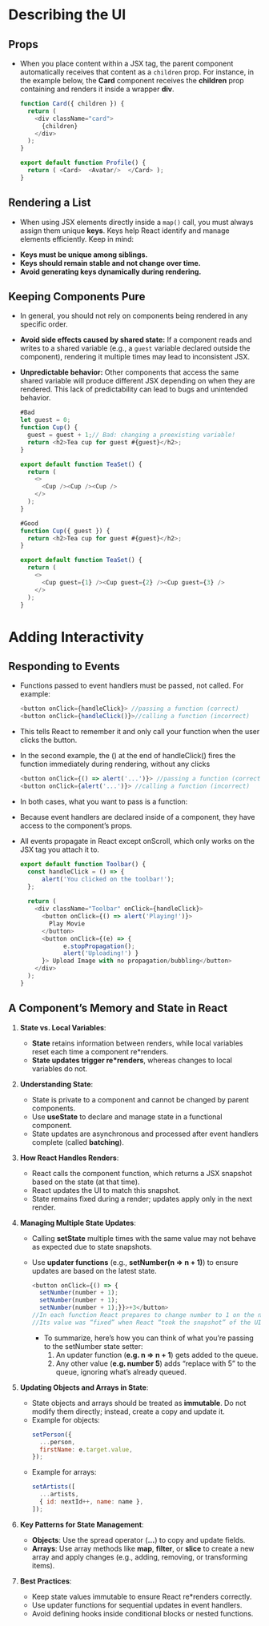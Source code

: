 # Describing the UI

## Props
* When you place content within a JSX tag, the parent component automatically receives that content as a `children` prop. For instance, in the example below, the **Card** component receives the **children** prop containing ****<Avatar />**** and renders it inside a wrapper **div**.

    ```javascript
    function Card({ children }) {
      return (
        <div className="card">
          {children}
        </div>
      );
    }
    
    export default function Profile() {
      return ( <Card>  <Avatar/>  </Card> );
    }
    ```

## Rendering a List
* When using JSX elements directly inside a `map()` call, you must always assign them unique **keys**. Keys help React identify and manage elements efficiently. Keep in mind: 
- **Keys must be unique among siblings.**  
- **Keys should remain stable and not change over time.**  
- **Avoid generating keys dynamically during rendering.**

## Keeping Components Pure
* In general, you should not rely on components being rendered in any specific order.  

- **Avoid side effects caused by shared state:** If a component reads and writes to a shared variable (e.g., a `guest` variable declared outside the component), rendering it multiple times may lead to inconsistent JSX.  
- **Unpredictable behavior:** Other components that access the same shared variable will produce different JSX depending on when they are rendered. This lack of predictability can lead to bugs and unintended behavior.

    ```javascript
    #Bad
    let guest = 0;    
    function Cup() {
      guest = guest + 1;// Bad: changing a preexisting variable!
      return <h2>Tea cup for guest #{guest}</h2>;
    }
    
    export default function TeaSet() {
      return (
        <>
          <Cup /><Cup /><Cup />
        </>
      );
    }
    
    #Good
    function Cup({ guest }) {
      return <h2>Tea cup for guest #{guest}</h2>;
    }
    
    export default function TeaSet() {
      return (
        <>
          <Cup guest={1} /><Cup guest={2} /><Cup guest={3} />
        </>
      );
    }
    ```

# Adding Interactivity

## Responding to Events

* Functions passed to event handlers must be passed, not called. For example:
    ```javascript
    <button onClick={handleClick}> //passing a function (correct)
    <button onClick={handleClick()}>//calling a function (incorrect)
    ``` 
* This tells React to remember it and only call your function when the user clicks the button.
* In the second example, the () at the end of handleClick() fires the function immediately during rendering, without any clicks
    ```javascript
    <button onClick={() => alert('...')}> //passing a function (correct)
    <button onClick={alert('...')}> //calling a function (incorrect)
    ```
* In both cases, what you want to pass is a function:

* Because event handlers are declared inside of a component, they have access to the component’s props.

* All events propagate in React except onScroll, which only works on the JSX tag you attach it to.
    ```javascript
    export default function Toolbar() {
      const handleClick = () => {
          alert('You clicked on the toolbar!');
      };
      
      return (
        <div className="Toolbar" onClick={handleClick}>
          <button onClick={() => alert('Playing!')}>
            Play Movie
          </button>
          <button onClick={(e) => {
                e.stopPropagation();
                alert('Uploading!') }
          }> Upload Image with no propagation/bubbling</button>    
        </div>
      );
    }
    ```

## A Component’s Memory and State in React

1. **State vs. Local Variables**:

   * **State** retains information between renders, while local variables reset each time a component re*renders.
   * **State updates trigger re*renders**, whereas changes to local variables do not.

2. **Understanding State**:

   * State is private to a component and cannot be changed by parent components.
   * Use **useState** to declare and manage state in a functional component.
   * State updates are asynchronous and processed after event handlers complete (called **batching**).

3. **How React Handles Renders**:

   * React calls the component function, which returns a JSX snapshot based on the state (at that time).
   * React updates the UI to match this snapshot.
   * State remains fixed during a render; updates apply only in the next render.

4. **Managing Multiple State Updates**:

   * Calling **setState** multiple times with the same value may not behave as expected due to state snapshots.
   * Use **updater functions** (e.g., **setNumber(n => n + 1)**) to ensure updates are based on the latest state.

        ```javascript
        <button onClick={() => {
          setNumber(number + 1);
          setNumber(number + 1);
          setNumber(number + 1);}}>+3</button>
        //In each function React prepares to change number to 1 on the next render since initial value is 0
        //Its value was “fixed” when React “took the snapshot” of the UI by calling your component.
        ```
     * To summarize, here’s how you can think of what you’re passing to the setNumber state setter:
        1. An updater function (**e.g. n => n + 1**) gets added to the queue.
        2. Any other value (**e.g. number 5**) adds “replace with 5” to the queue, ignoring what’s already queued.

5. **Updating Objects and Arrays in State**:

   * State objects and arrays should be treated as **immutable**. Do not modify them directly; instead, create a copy and update it.
   * Example for objects:
     ```javascript
     setPerson({
       ...person,
       firstName: e.target.value,
     });
     ```
   * Example for arrays:
     ```javascript
     setArtists([
       ...artists,
       { id: nextId++, name: name },
     ]);
     ```

6. **Key Patterns for State Management**:

   * **Objects**: Use the spread operator (**...**) to copy and update fields.
   * **Arrays**: Use array methods like **map**, **filter**, or **slice** to create a new array and apply changes (e.g., adding, removing, or transforming items).

7. **Best Practices**:

   * Keep state values immutable to ensure React re*renders correctly.
   * Use updater functions for sequential updates in event handlers.
   * Avoid defining hooks inside conditional blocks or nested functions.


